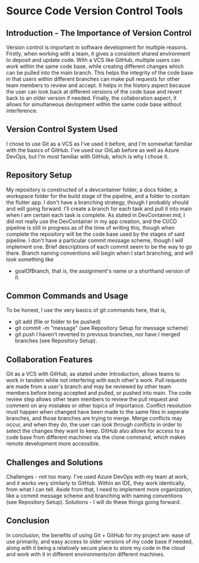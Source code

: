 # Source Code Version Control Tools
## Introduction - The Importance of Version Control
Version control is important in software development for multiple reasons. Firstly, when working with a team, it gives a consistent shared environment to deposit and update code. With a VCS like GitHub, multiple users can work within the same code base, while creating different changes which can be pulled into the main branch.  This helps the integrity of the code base in that users within different branches can make pull requests for other team members to review and accept. It helps in the history aspect because the user can look back at different versions of the code base and revert back to an older version if needed. Finally, the collaboration aspect, it allows for simultaneous devlopment within the same code base without interference.
## Version Control System Used
I chose to use Git as a VCS as I've used it before, and I'm somewhat familiar with the basics of GitHub. I've used our GitLab before as well as Azure DevOps, but I'm most familiar with GitHub, which is why I chose it.
## Repository Setup
My repository is constructed of a devcontainer folder, a docs folder, a workspace folder for the build stage of the pipeline, and a folder to contain the flutter app. I don't have a branching strategy, though I probably should and will going forward. I'll create a branch for each task and pull it into main when I am certain each task is complete. As stated in DevContainer.md, I did not really use the DevContainer in my app creation, and the CI/CD pipeline is still in progress as of the time of writing this, though when complete the repository will be the code base used by the stages of said pipeline. I don't have a particular commit message scheme, though I will implement one. Brief descriptions of each commit seem to be the way to go there. Branch naming conventions will begin when I start branching, and will look something like
- goalOfBranch,
that is, the assignment's name or a shorthand version of it.

## Common Commands and Usage
To be honest, I use the very basics of git commands here, that is,
- git add (file or folder to be pushed)
- git commit -m "message" (see Repository Setup for message scheme)
- git push
I haven't reverted to previous branches, nor have I merged branches (see Repository Setup).
## Collaboration Features
Git as a VCS with GitHub, as stated under Introduction, allows teams to work in tandem while not interfering with each other's work. Pull requests are made from a user's branch and may be reviewed by other team members before being accepted and pulled, or pushed into main. The code review step allows other team members to review the pull request and comment on any mistakes or other topics of importance. Conflict resolution must happen when changed have been made to the same files in seperate branches, and those branches are trying to merge. Merge conflicts may occur, and when they do, the user can look through conflicts in order to select the changes they want to keep. GitHub also allows for access to a code base from different machines via the clone command, which makes remote development more accessible.
## Challenges and Solutions
Challenges - not too many. I've used Azure DevOps with my team at work, and it works very similarly to GitHub. Within an IDE, they work identically, from what I can tell. Aside from that, I need to implement more organization, like a commit message scheme and branching with naming conventions (see Repository Setup). Solutions - I will do these things going forward. 
## Conclusion
In conclusion, the benefits of using Git + GitHub for my project are: ease of use primarily, and easy access to older versions of my code base if needed, along with it being a relatively secure place to store my code in the cloud and work with it in different environments/on different machines.
